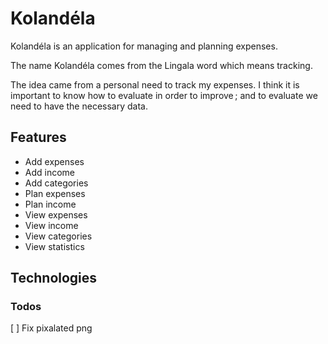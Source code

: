 # Kolandéla

Kolandéla is an application for managing and planning expenses.

The name Kolandéla comes from the Lingala word which means tracking.

The idea came from a personal need to track my expenses. I think it is
important to know how to evaluate in order to improve ; and to evaluate
we need to have the necessary data.

## Features

- Add expenses
- Add income
- Add categories
- Plan expenses
- Plan income
- View expenses
- View income
- View categories
- View statistics

## Technologies


### Todos

[ ] Fix pixalated png


